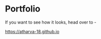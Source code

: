 # Portfolio

If you want to see how it looks, head over to - 
<html>
<a href="https://atharva-18.github.io", target="_blank" ><span>https://atharva-18.github.io</span></a>
</html>
